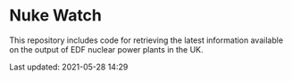 # Nuke Watch

This repository includes code for retrieving the latest information available on the output of EDF nuclear power plants in the UK.

Last updated: 2021-05-28 14:29